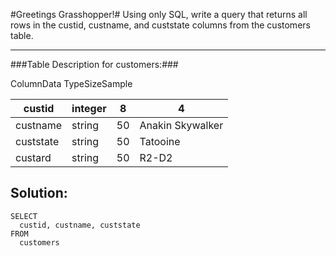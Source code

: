 #Greetings Grasshopper!# Using only SQL, write a query that returns all rows in the custid, custname, and custstate columns from the customers table.

---

###Table Description for customers:###

ColumnData TypeSizeSample

| custid | integer | 8 | 4 |
| --- | --- | --- | --- |
| custname | string | 50 | Anakin Skywalker |
| custstate | string | 50 | Tatooine |
| custard | string | 50 | R2-D2 |

## Solution:

```
SELECT 
  custid, custname, custstate 
FROM
  customers
```